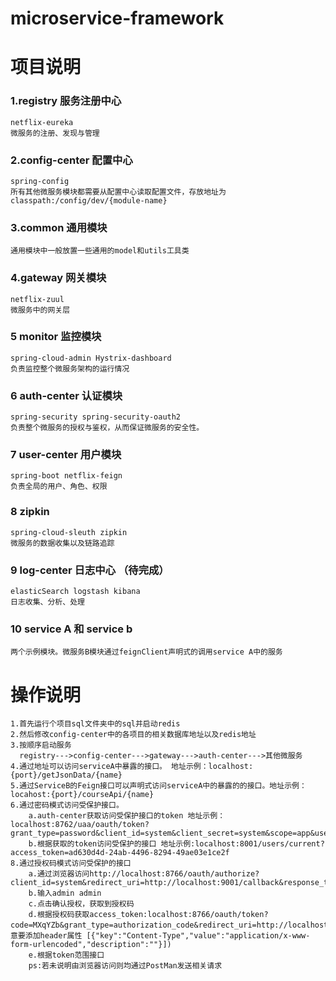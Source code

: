 # microservice-framework
项目说明
===
### 1.registry 服务注册中心 
    netflix-eureka
    微服务的注册、发现与管理
### 2.config-center 配置中心 
    spring-config
    所有其他微服务模块都需要从配置中心读取配置文件，存放地址为classpath:/config/dev/{module-name}
### 3.common 通用模块 
    通用模块中一般放置一些通用的model和utils工具类
### 4.gateway 网关模块 
    netflix-zuul
    微服务中的网关层
### 5 monitor 监控模块 
    spring-cloud-admin Hystrix-dashboard
    负责监控整个微服务架构的运行情况
### 6 auth-center 认证模块 
    spring-security spring-security-oauth2
    负责整个微服务的授权与鉴权，从而保证微服务的安全性。
### 7 user-center 用户模块 
    spring-boot netflix-feign
    负责全局的用户、角色、权限
### 8 zipkin  
    spring-cloud-sleuth zipkin
    微服务的数据收集以及链路追踪
### 9 log-center 日志中心 （待完成）
    elasticSearch logstash kibana
    日志收集、分析、处理

### 10 service A 和 service b
    两个示例模块。微服务B模块通过feignClient声明式的调用service A中的服务

操作说明
===
    1.首先运行个项目sql文件夹中的sql并启动redis
    2.然后修改config-center中的各项目的相关数据库地址以及redis地址
    3.按顺序启动服务
      registry--->config-center--->gateway--->auth-center--->其他微服务
    4.通过地址可以访问serviceA中暴露的接口。 地址示例：localhost:{port}/getJsonData/{name}
    5.通过ServiceB的Feign接口可以声明式访问serviceA中的暴露的的接口。地址示例：locahost:{port}/courseApi/{name}
    6.通过密码模式访问受保护接口。
        a.auth-center获取访问受保护接口的token 地址示例：localhost:8762/uaa/oauth/token?grant_type=password&client_id=system&client_secret=system&scope=app&username=admin&password=admin
        b.根据获取的token访问受保护的接口 地址示例:localhost:8001/users/current?access_token=ad630d4d-24ab-4496-8294-49ae03e1ce2f
    8.通过授权码模式访问受保护的接口
        a.通过浏览器访问http://localhost:8766/oauth/authorize?client_id=system&redirect_uri=http://localhost:9001/callback&response_type=code&scope=app
        b.输入admin admin
        c.点击确认授权，获取到授权码
        d.根据授权码获取access_token:localhost:8766/oauth/token?code=MXqYZb&grant_type=authorization_code&redirect_uri=http://localhost:9001/callback&scope=app(注意要添加header属性 [{"key":"Content-Type","value":"application/x-www-form-urlencoded","description":""}])
        e.根据token范围接口
        ps:若未说明由浏览器访问则均通过PostMan发送相关请求
